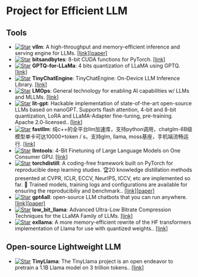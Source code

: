 # Project for Efficient LLM

## Tools
* [![Star](https://img.shields.io/github/stars/vllm-project/vllm.svg?style=social&label=Star)](https://github.com/vllm-project/vllm) **vllm**: A high-throughput and memory-efficient inference and serving engine for LLMs. [[link]](https://github.com/vllm-project/vllm)[[paper]](https://arxiv.org/abs/2309.06180)
* [![Star](https://img.shields.io/github/stars/TimDettmers/bitsandbytes.svg?style=social&label=Star)](https://github.com/TimDettmers/bitsandbytes)  **bitsandbytes**: 8-bit CUDA functions for PyTorch. [[link]](https://github.com/TimDettmers/bitsandbytes)
* [![Star](https://img.shields.io/github/stars/qwopqwop200/GPTQ-for-LLaMa.svg?style=social&label=Star)](https://github.com/qwopqwop200/GPTQ-for-LLaMa) **GPTQ-for-LLaMa**: 4 bits quantization of LLaMA using GPTQ. [[link]](https://github.com/qwopqwop200/GPTQ-for-LLaMa)
* [![Star](https://img.shields.io/github/stars/mit-han-lab/TinyChatEngine.svg?style=social&label=Star)](https://github.com/mit-han-lab/TinyChatEngine) **TinyChatEngine**: TinyChatEngine: On-Device LLM Inference Library. [[link]](https://github.com/mit-han-lab/TinyChatEngine)
* [![Star](https://img.shields.io/github/stars/microsoft/LMOps.svg?style=social&label=Star)](https://github.com/microsoft/LMOps) **LMOps**: General technology for enabling AI capabilities w/ LLMs and MLLMs. [[link]](https://github.com/microsoft/LMOps)
* [![Star](https://img.shields.io/github/stars/Lightning-AI/lit-gpt.svg?style=social&label=Star)](https://github.com/Lightning-AI/lit-gpt) **lit-gpt**: Hackable implementation of state-of-the-art open-source LLMs based on nanoGPT. Supports flash attention, 4-bit and 8-bit quantization, LoRA and LLaMA-Adapter fine-tuning, pre-training. Apache 2.0-licensed.. [[link]](https://github.com/Lightning-AI/lit-gpt)
* [![Star](https://img.shields.io/github/stars/ztxz16/fastllm.svg?style=social&label=Star)](https://github.com/ztxz16/fastllm) **fastllm**: 纯c++的全平台llm加速库，支持python调用，chatglm-6B级模型单卡可达10000+token / s，支持glm, llama, moss基座，手机端流畅运行. [[link]](https://github.com/ztxz16/fastllm)
* [![Star](https://img.shields.io/github/stars/kuleshov-group/llmtools.svg?style=social&label=Star)](https://github.com/kuleshov-group/llmtools) **llmtools**: 4-Bit Finetuning of Large Language Models on One Consumer GPU. [[link]](https://github.com/kuleshov-group/llmtools)
* [![Star](https://img.shields.io/github/stars/yoshitomo-matsubara/torchdistill.svg?style=social&label=Star)](https://github.com/yoshitomo-matsubara/torchdistill/) **torchdistill**: A coding-free framework built on PyTorch for reproducible deep learning studies. 🏆20 knowledge distillation methods presented at CVPR, ICLR, ECCV, NeurIPS, ICCV, etc are implemented so far. 🎁 Trained models, training logs and configurations are available for ensuring the reproducibiliy and benchmark.. [[link]](https://github.com/yoshitomo-matsubara/torchdistill/)[[paper]](https://arxiv.org/pdf/2310.17644.pdf)
* [![Star](https://img.shields.io/github/stars/nomic-ai/gpt4all.svg?style=social&label=Star)](https://github.com/nomic-ai/gpt4all) **gpt4all**: open-source LLM chatbots that you can run anywhere. [[link]](https://github.com/nomic-ai/gpt4all)[[paper]](https://arxiv.org/abs/2311.04931)
* [![Star](https://img.shields.io/github/stars/GreenBitAI/low_bit_llama.svg?style=social&label=Star)](https://github.com/GreenBitAI/low_bit_llama) **low_bit_llama**: Advanced Ultra-Low Bitrate Compression Techniques for the LLaMA Family of LLMs. [[link]](https://github.com/GreenBitAI/low_bit_llama)
* [![Star](https://img.shields.io/github/stars/turboderp/exllama.svg?style=social&label=Star)](https://github.com/turboderp/exllama) **exllama**: A more memory-efficient rewrite of the HF transformers implementation of Llama for use with quantized weights.. [[link]](https://github.com/turboderp/exllama)

## Open-source Lightweight LLM
* [![Star](https://img.shields.io/github/stars/jzhang38/TinyLlama.svg?style=social&label=Star)](https://github.com/jzhang38/TinyLlama) **TinyLlama**: The TinyLlama project is an open endeavor to pretrain a 1.1B Llama model on 3 trillion tokens.. [[link]](https://github.com/jzhang38/TinyLlama)
